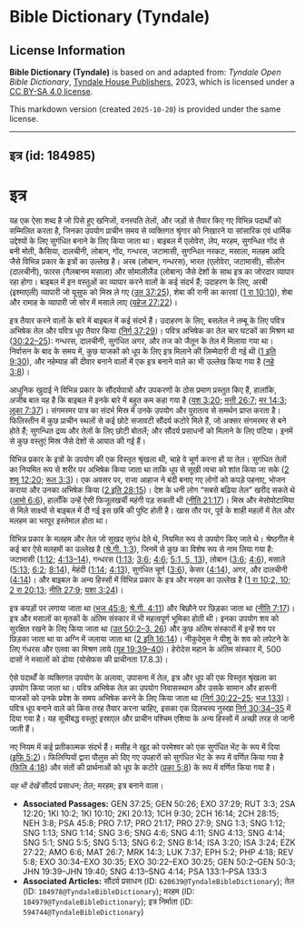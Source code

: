 # Bible Dictionary (Tyndale)

## License Information

**Bible Dictionary (Tyndale)** is based on and adapted from: _Tyndale Open Bible Dictionary_, [Tyndale House Publishers](https://tyndaleopenresources.com/), 2023, which is licensed under a [CC BY-SA 4.0 license](https://creativecommons.org/licenses/by-sa/4.0/legalcode.en).

This markdown version (created `2025-10-20`) is provided under the same license.



--------------------------------

## इत्र (id: 184985)

इत्र
====

यह एक ऐसा शब्द है जो पिसे हुए खनिजों, वनस्पति तेलों, और जड़ों से तैयार किए गए विभिन्न पदार्थों को सम्मिलित करता है, जिनका उपयोग प्राचीन समय से व्यक्तिगत श्रृंगार को निखारने या सांसारिक एवं धार्मिक उद्देश्यों के लिए सुगंधित बनाने के लिए किया जाता था। बाइबल में एलोवेरा, लेप, मरहम, सुगन्धित गोंद से बनी मोती, कैसिया, दालचीनी, लोबान, गोंद, गन्धरस, जटामासी, सुगन्धित नरकट, मसाला, मलहम आदि जैसे विभिन्न प्रकार के इत्रों का उल्लेख है। अरब (लोबान, गन्धरस), भारत (एलोवेरा, जटामासी), सीलोन (दालचीनी), फारस (गैलबानम मसाला) और सोमालीलैंड (लोबान) जैसे देशों के साथ इत्र का जोरदार व्यापार रहा होगा। बाइबल में इन वस्तुओं का व्यापार करने वालों के कई संदर्भ हैं; उदाहरण के लिए, अरबी (इश्माएली) व्यापारी जो यूसुफ को मिस्र ले गए ([उत 37:25](https://ref.ly/Gen37:25)), शेबा की रानी का कारवां ([1 रा 10:10](https://ref.ly/1Kgs10:10)), शेबा और रामाह के व्यापारी जो सोर में मसाले लाए ([यहेज 27:22](https://ref.ly/Ezek27:22))। 

इत्र तैयार करने वालों के बारे में बाइबल में कई संदर्भ हैं। उदाहरण के लिए, बसलेल ने तम्बू के लिए पवित्र अभिषेक तेल और पवित्र धूप तैयार किया ([निर्ग 37:29](https://ref.ly/Exod37:29))। पवित्र अभिषेक का तेल चार घटकों का मिश्रण था ([30:22–25](https://ref.ly/Exod30:22-Exod30:25)): गन्धरस, दालचीनी, सुगंधित अगर, और तज को जैतून के तेल में मिलाया गया था। निर्वासन के बाद के समय में, कुछ याजकों को धूप के लिए इत्र मिलाने की ज़िम्मेदारी दी गई थी ([1 इति 9:30](https://ref.ly/1Chr9:30)), और नहेम्याह की दीवार बनाने वालों में एक इत्र बनाने वाले का भी उल्लेख किया गया है ([नहे 3:8](https://ref.ly/Neh3:8))।

आधुनिक खुदाई ने विभिन्न प्रकार के सौंदर्यपात्रों और उपकरणों के ठोस प्रमाण प्रस्तुत किए हैं, हालांकि, अजीब बात यह है कि बाइबल में इनके बारे में बहुत कम कहा गया है ([यश 3:20](https://ref.ly/Isa3:20); [मत्ती 26:7](https://ref.ly/Matt26:7); [मर 14:3](https://ref.ly/Mark14:3); [लूका 7:37](https://ref.ly/Luke7:37))। संगमरमर पात्र का संदर्भ मिस्र में उनके उपयोग और पुरातत्व से समर्थन प्राप्त करता है। फिलिस्तीन में कुछ प्राचीन स्थलों से कई छोटे सजावटी सौंदर्य कटोरे मिले हैं, जो अक्सर संगमरमर से बने होते हैं; सुगन्धित द्रव्य और तेलों के लिए छोटी बोतलें; और सौंदर्य प्रसाधनों को मिलाने के लिए पटिया। इनमें से कुछ वस्तुएं मिस्र जैसे देशों से आयात की गई हैं।

विभिन्न प्रकार के इत्रों के उपयोग की एक विस्तृत श्रृंखला थी, चाहे वे चूर्ण करना हों या तेल। सुगंधित तेलों का नियमित रूप से शरीर पर अभिषेक किया जाता था ताकि धूप से सूखी त्वचा को शांत किया जा सके ([2 शमू 12:20](https://ref.ly/2Sam12:20); [रूत 3:3](https://ref.ly/Ruth3:3))। एक अवसर पर, राजा आहाज ने बंदी बनाए गए लोगों को कपड़े पहनाए, भोजन कराया और उनका अभिषेक किया ([2 इति 28:15](https://ref.ly/2Chr28:15))। देश के धनी लोग “सबसे बढ़िया तेल” खरीद सकते थे ([आमो 6:6](https://ref.ly/Amos6:6)), हालाँकि उन्हें ऐसी फिजूलखर्ची महंगी पड़ सकती थी ([नीति 21:17](https://ref.ly/Prov21:17))। मिस्र और मेसोपोटामिया से मिले साक्ष्यों से बाइबल में दी गई इस छबि की पुष्टि होती है। खास तौर पर, पूर्व के शाही महलों में तेल और मलहम का भरपूर इस्तेमाल होता था।

विभिन्न प्रकार के मलहम और तेल जो सुखद सुगंध देते थे, नियमित रूप से उपयोग किए जाते थे। श्रेष्ठगीत मे कई बार ऐसे मलहमों का उल्लेख है ([श्रे.गी. 1:3](https://ref.ly/Song1:3)), जिनमें से कुछ का विशेष रूप से नाम लिया गया है: जटामासी ([1:12](https://ref.ly/Song1:12); [4:13–14](https://ref.ly/Song4:13-Song4:14)), गन्धरस ([1:13](https://ref.ly/Song1:13); [3:6](https://ref.ly/Song3:6); [4:6](https://ref.ly/Song4:6); [5:1, 5, 13](https://ref.ly/Song5:1,Song5:5,Song5:13)), लोबान ([3:6](https://ref.ly/Song3:6); [4:6](https://ref.ly/Song4:6)), मसाले ([5:13](https://ref.ly/Song5:13); [6:2](https://ref.ly/Song6:2); [8:14](https://ref.ly/Song8:14)), मेहंदी ([1:14](https://ref.ly/Song1:14); [4:13](https://ref.ly/Song4:13)), सुगंधित चूर्ण ([3:6](https://ref.ly/Song3:6)), केसर ([4:14](https://ref.ly/Song4:14)), अगर, और दालचीनी ([4:14](https://ref.ly/Song4:14))। और बाइबल के अन्य हिस्सों में विभिन्न प्रकार के इत्र और मरहम का उल्लेख है ([1 रा 10:2, 10](https://ref.ly/1Kgs10:2); [2 रा 20:13](https://ref.ly/2Kgs20:13); [नीति 27:9](https://ref.ly/Prov27:9); [यशा 3:24](https://ref.ly/Isa3:24))।

इत्र कपड़ों पर लगाया जाता था ([भज 45:8](https://ref.ly/Ps45:8); [श्रे.गी. 4:11](https://ref.ly/Song4:11)) और बिछौने पर छिड़का जाता था ([नीति 7:17](https://ref.ly/Prov7:17))। इत्र और मसालों का मृतकों के अंतिम संस्कार में भी महत्वपूर्ण भूमिका होती थी। इनका उपयोग शव को सुरक्षित रखने के लिए किया जाता था ([उत 50:2–3, 26](https://ref.ly/Gen50:2-Gen50:3)) और कुछ अंतिम संस्कारों में इन्हें शव पर छिड़का जाता था या अग्नि में जलाया जाता था ([2 इति 16:14](https://ref.ly/2Chr16:14))। नीकुदेमुस ने यीशु के शव को लपेटने के लिए गंधरस और एलवा का मिश्रण लाये ([यूह 19:39–40](https://ref.ly/John19:39-John19:40))। हेरोदेस महान के अंतिम संस्कार में, 500 दासों ने मसालों को ढोया (योसेफस की प्राचीनता 17\.8\.3\)।

ऐसे पदार्थों के व्यक्तिगत उपयोग के अलावा, उपासना में तेल, इत्र और धूप की एक विस्तृत श्रृंखला का उपयोग किया जाता था। पवित्र अभिषेक तेल का उपयोग निवासस्थान और उसके सामान और हारूनी याजकों को उनके प्रवेश के समय अभिषेक करने के लिए किया जाता था ([निर्ग 30:22–25](https://ref.ly/Exod30:22-Exod30:25); [भज 133](https://ref.ly/Ps133:1-Ps133:3))। पवित्र धूप बनाने वाले को किस तरह तैयार करना चाहिए, इसका एक दिलचस्प नुस्खा [निर्ग 30:34–35](https://ref.ly/Exod30:34-Exod30:35) में दिया गया है। यह सूचीबद्ध वस्तुएं इस्राएल और प्राचीन पश्चिम एशिया के अन्य हिस्सों में अच्छी तरह से जानी जाती हैं।

नए नियम में कई प्रतीकात्मक संदर्भ हैं। मसीह ने खुद को परमेश्वर को एक सुगंधित भेंट के रूप में दिया ([इफि 5:2](https://ref.ly/Eph5:2))। फिलिप्पियों द्वारा पौलुस को दिए गए उपहारों को सुगंधित भेंट के रूप में वर्णित किया गया है ([फिलि 4:18](https://ref.ly/Phil4:18)) और संतों की प्रार्थनाओं को धूप के कटोरे ([प्रका 5:8](https://ref.ly/Rev5:8)) के रूप में वर्णित किया गया है।

*यह भी देखें* सौंदर्य प्रसाधन; तेल; मरहम; इत्र बनाने वाला।

* **Associated Passages:** GEN 37:25; GEN 50:26; EXO 37:29; RUT 3:3; 2SA 12:20; 1KI 10:2; 1KI 10:10; 2KI 20:13; 1CH 9:30; 2CH 16:14; 2CH 28:15; NEH 3:8; PSA 45:8; PRO 7:17; PRO 21:17; PRO 27:9; SNG 1:3; SNG 1:12; SNG 1:13; SNG 1:14; SNG 3:6; SNG 4:6; SNG 4:11; SNG 4:13; SNG 4:14; SNG 5:1; SNG 5:5; SNG 5:13; SNG 6:2; SNG 8:14; ISA 3:20; ISA 3:24; EZK 27:22; AMO 6:6; MAT 26:7; MRK 14:3; LUK 7:37; EPH 5:2; PHP 4:18; REV 5:8; EXO 30:34–EXO 30:35; EXO 30:22–EXO 30:25; GEN 50:2–GEN 50:3; JHN 19:39–JHN 19:40; SNG 4:13–SNG 4:14; PSA 133:1–PSA 133:3
* **Associated Articles:** सौंदर्य प्रसाधन (ID: `620639@TyndaleBibleDictionary`); तेल (ID: `184978@TyndaleBibleDictionary`); मरहम (ID: `184979@TyndaleBibleDictionary`); इत्र निर्माता (ID: `594744@TyndaleBibleDictionary`)

